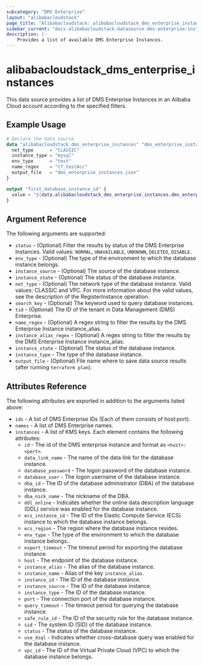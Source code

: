 ```yaml
---
subcategory: "DMS Enterprise"
layout: "alibabacloudstack"
page_title: "Alibabacloudstack: alibabacloudstack_dms_enterprise_instances"
sidebar_current: "docs-alibabacloudstack-datasource-dms-enterprise-instances"
description: |-
    Provides a list of available DMS Enterprise Instances.
---
```


# alibabacloudstack\_dms\_enterprise\_instances

This data source provides a list of DMS Enterprise Instances in an Alibaba Cloud account according to the specified filters.

## Example Usage

```terraform
# Declare the data source
data "alibabacloudstack_dms_enterprise_instances" "dms_enterprise_instances_ds" {
  net_type      = "CLASSIC"
  instance_type = "mysql"
  env_type      = "test"
  name_regex    = "tf_testAcc"
  output_file   = "dms_enterprise_instances.json"
}

output "first_database_instance_id" {
  value = "${data.alibabacloudstack_dms_enterprise_instances.dms_enterprise_instances_ds.instances.0.instance_id}"
}
```

## Argument Reference

The following arguments are supported:

* `status` - (Optional) Filter the results by status of the DMS Enterprise Instances. Valid values: `NORMAL`, `UNAVAILABLE`, `UNKNOWN`, `DELETED`, `DISABLE`.
* `env_type` - (Optional) The type of the environment to which the database instance belongs.
* `instance_source` - (Optional) The source of the database instance.
* `instance_state` - (Optional) The status of the database instance.
* `net_type` - (Optional) The network type of the database instance. Valid values: CLASSIC and VPC. For more information about the valid values, see the description of the RegisterInstance operation.
* `search_key` - (Optional) The keyword used to query database instances.
* `tid` - (Optional) The ID of the tenant in Data Management (DMS) Enterprise.
* `name_regex` - (Optional) A regex string to filter the results by the DMS Enterprise Instance instance_alias.
* `instance_alias_regex` - (Optional) A regex string to filter the results by the DMS Enterprise Instance instance_alias.
* `instance_state` - (Optional) The status of the database instance.
* `instance_type` - The type of the database instance.
* `output_file` - (Optional) File name where to save data source results (after running `terraform plan`).

## Attributes Reference

The following attributes are exported in addition to the arguments listed above:
* `ids` - A list of DMS Enterprise IDs (Each of them consists of host:port).
* `names` - A list of DMS Enterprise names.
* `instances` - A list of KMS keys. Each element contains the following attributes:
  * `id` - The id of the DMS enterprise instance and format as `<host>:<port>`.
  * `data_link_name` - The name of the data link for the database instance.
  * `database_password` - The logon password of the database instance.
  * `database_user` - The logon username of the database instance.
  * `dba_id` - The ID of the database administrator (DBA) of the database instance.
  * `dba_nick_name` - The nickname of the DBA.
  * `ddl_online` - Indicates whether the online data description language (DDL) service was enabled for the database instance.
  * `ecs_instance_id` - The ID of the Elastic Compute Service (ECS) instance to which the database instance belongs.
  * `ecs_region` - The region where the database instance resides.
  * `env_type` - The type of the environment to which the database instance belongs..
  * `export_timeout` - The timeout period for exporting the database instance.
  * `host` - The endpoint of the database instance.
  * `instance_alias` - The alias of the database instance.
  * `instance_name` - Alias of the key `instance_alias`.
  * `instance_id` - The ID of the database instance.
  * `instance_source` - The ID of the database instance.
  * `instance_type` - The ID of the database instance.
  * `port` - The connection port of the database instance.
  * `query_timeout` - The timeout period for querying the database instance.
  * `safe_rule_id` - The ID of the security rule for the database instance.
  * `sid` - The system ID (SID) of the database instance.
  * `status` - The status of the database instance.
  * `use_dsql` - Indicates whether cross-database query was enabled for the database instance.
  * `vpc_id` - The ID of the Virtual Private Cloud (VPC) to which the database instance belongs.
